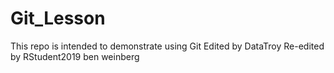 # Git_Lesson
This repo is intended to demonstrate using Git
Edited by DataTroy
Re-edited by RStudent2019
ben weinberg
